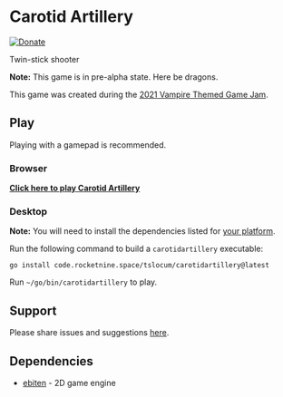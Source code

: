 # Carotid Artillery
[![Donate](https://img.shields.io/liberapay/receives/rocketnine.space.svg?logo=liberapay)](https://liberapay.com/rocketnine.space)

Twin-stick shooter

**Note:** This game is in pre-alpha state. Here be dragons.

This game was created during the [2021 Vampire Themed Game Jam](https://itch.io/jam/vampire-themed-game-jam-october-2021).

## Play

Playing with a gamepad is recommended.

### Browser

[**Click here to play Carotid Artillery**](https://rocketnine.itch.io/carotid-artillery)

### Desktop

**Note:** You will need to install the dependencies listed for [your platform](https://github.com/hajimehoshi/ebiten/blob/main/README.md#platforms).

Run the following command to build a `carotidartillery` executable:

`go install code.rocketnine.space/tslocum/carotidartillery@latest`

Run `~/go/bin/carotidartillery` to play.

## Support

Please share issues and suggestions [here](https://code.rocketnine.space/tslocum/carotidartillery/issues).

## Dependencies

- [ebiten](https://github.com/hajimehoshi/ebiten) - 2D game engine
